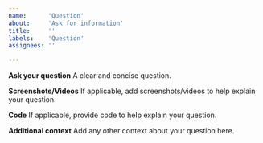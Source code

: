 ```yaml
---
name:      'Question'
about:     'Ask for information'
title:     ''
labels:    'Question'
assignees: ''

---
```


<!--
	Ask your question, we'll be happy to answer it.

	Please check that there aren't old issues addressing the same
	question. You might find an answer there.

	Please provide a short version of your question in the Title above.

	Note: These comments won't show up when you submit the issue.
-->

**Ask your question**
A clear and concise question.

**Screenshots/Videos**
If applicable, add screenshots/videos to help explain your question.

**Code**
If applicable, provide code to help explain your question.

**Additional context**
Add any other context about your question here.
